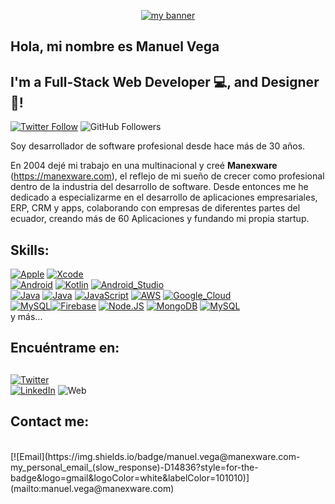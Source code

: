 <p align="center">
  <a href="https://www.manexware.com/" target="_blank" rel="noreferrer"><img src="https://user-images.githubusercontent.com/75753187/123350185-74ce0900-d528-11eb-848d-d92955dbb944.png" alt="my banner"></a>
</p>
<h2>
 Hola, mi nombre es Manuel Vega
</h2>
<h2>
  I'm a Full-Stack Web Developer 💻, and Designer 🎨!
</h2> 

[![Twitter Follow](https://img.shields.io/twitter/follow/eudoro69?style=social)](https://twitter.com/eudoro69)
![GitHub Followers](https://img.shields.io/github/followers/mangrovex?style=social)



Soy desarrollador de software profesional desde hace más de 30 años.

En 2004 dejé mi trabajo en una multinacional y creé **Manexware** (https://manexware.com), el reflejo de mi sueño de crecer como profesional dentro de la industria del desarrollo de software.
Desde entonces me he dedicado a especializarme en el desarrollo de aplicaciones empresariales, ERP, CRM y apps, colaborando con empresas de diferentes partes del ecuador, creando más de 60 Aplicaciones y fundando mi propia startup.

## Skills:
[![Apple](https://img.shields.io/badge/iOS-999999?style=for-the-badge&logo=apple&logoColor=white&labelColor=101010)]()
[![Xcode](https://img.shields.io/badge/Xcode-1575F9?style=for-the-badge&logo=xcode&logoColor=white&labelColor=101010)]()
</br>
[![Android](https://img.shields.io/badge/Android-3DDC84?style=for-the-badge&logo=android&logoColor=white&labelColor=101010)]()
[![Kotlin](https://img.shields.io/badge/Kotlin-0095D5?style=for-the-badge&logo=kotlin&logoColor=white&labelColor=101010)]()
[![Android_Studio](https://img.shields.io/badge/Android_Studio-3DDC84?style=for-the-badge&logo=android-studio&logoColor=white&labelColor=101010)]()
</br>
[![Java](https://img.shields.io/badge/Java-007396?style=for-the-badge&logo=java&logoColor=white&labelColor=101010)]()
[![Java](https://img.shields.io/badge/Java-007396?style=for-the-badge&logo=java&logoColor=white&labelColor=101010)]()
[![JavaScript](https://img.shields.io/badge/JavaScript-F7DF1E?style=for-the-badge&logo=javascript&logoColor=white&labelColor=101010)]()
[![AWS](https://img.shields.io/badge/AWS-232F3E?style=for-the-badge&logo=amazon-aws&logoColor=white&labelColor=101010)]()
[![Google_Cloud](https://img.shields.io/badge/Google_Cloud-4285F4?style=for-the-badge&logo=googlecloud&logoColor=white&labelColor=101010)]()
</br>
[![MySQL](https://img.shields.io/badge/MySQL-4479A1?style=for-the-badge&logo=mysql&logoColor=white&labelColor=101010)]()[![Firebase](https://img.shields.io/badge/Firebase-FFCA28?style=for-the-badge&logo=firebase&logoColor=white&labelColor=101010)]()
[![Node.JS](https://img.shields.io/badge/Node.JS-339933?style=for-the-badge&logo=node.js&logoColor=white&labelColor=101010)]()
[![MongoDB](https://img.shields.io/badge/MongoDB-47A248?style=for-the-badge&logo=mongodb&logoColor=white&labelColor=101010)]()
[![MySQL](https://img.shields.io/badge/MySQL-4479A1?style=for-the-badge&logo=mysql&logoColor=white&labelColor=101010)]()
</br>
y más...

## Encuéntrame en:

## 
[![Twitter](https://img.shields.io/badge/Twitter-@eudoro69-1DA1F2?style=for-the-badge&logo=twitter&logoColor=white&labelColor=101010)](https://twitter.com/eudoro69)
</br>
[![LinkedIn](https://img.shields.io/badge/LinkedIn-eudoro69-0077B5?style=for-the-badge&logo=linkedin&logoColor=white&labelColor=101010)](https://www.linkedin.com/in/manuel-vega-9442898/)
![Web](https://img.shields.io/badge/Manexware-https%3A%2F%2Fwww.manexware.com-blue)




## Contact me:
</br>
[![Email](https://img.shields.io/badge/manuel.vega@manexware.com-my_personal_email_(slow_response)-D14836?style=for-the-badge&logo=gmail&logoColor=white&labelColor=101010)](mailto:manuel.vega@manexware.com)
